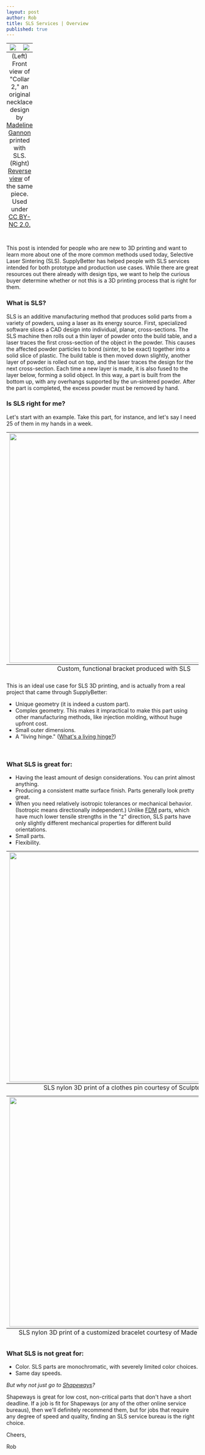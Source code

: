 ```yaml
--- 
layout: post
author: Rob
title: SLS Services | Overview
published: true
---
```


<table class="image" style="margin: auto;">
  <caption align="bottom">(Left) Front view of "Collar 2," an original necklace design by <a href="https://www.flickr.com/photos/53730604@N06/12076178515/in/photolist-jp8z9p-eWvTQf-26pkpw-dwzeKj-2jfZaw-jpaBN7-dwzg5G-4qrWTc-aRzfAD-ejcnvR-boThZW-9HZMiW-7fCpB3-d6quSy-bfJA1a-2mv2ij-dwtJDk-bA3QmZ-3HUyDd-j7TLHm-j7TRPy-ccBX83-j7PxuV-3KtQcJ-e6jUQ7-4qhNAY-8CZN4b-hVZX2M-eJQCXi-d6qrLN-d6qs79-d6qzNS-d6qAWy-d6qdF7-d6qrm7-eajiyj-n2oDE-P5iYB-7PTr8M-4JyRQA-3Hf6M3-5iZpB4-nfR49F-6mFeJw-4y8FLP-anKaYf-o1Tmry-cGWnBL-irD87Q-n2huR6" target="_blank">Madeline Gannon</a> printed with SLS. (Right) <a href="https://www.flickr.com/photos/53730604@N06/12076178275/in/photolist-jp8z5g-3HaURx-jp8z9p-eWvTQf-26pkpw-dwzeKj-2jfZaw-jpaBN7-dwzg5G-4qrWTc-aRzfAD-ejcnvR-boThZW-9HZMiW-7fCpB3-d6quSy-bfJA1a-2mv2ij-dwtJDk-bA3QmZ-3HUyDd-j7TLHm-j7TRPy-ccBX83-j7PxuV-3KtQcJ-e6jUQ7-4qhNAY-8CZN4b-hVZX2M-eJQCXi-d6qrLN-d6qs79-d6qzNS-d6qAWy-d6qdF7-d6qrm7-eajiyj-n2oDE-P5iYB-7PTr8M-4JyRQA-3Hf6M3-5iZpB4-nfR49F-6mFeJw-4y8FLP-anKaYf-o1Tmry-cGWnBL" target="_blank">Reverse view</a> of the same piece. Used under <a href="https://creativecommons.org/licenses/by-nc/2.0/legalcode" target="_blank">CC BY-NC 2.0.</a></caption>
<tr>
<td width="50%" align="center">
  <a href="https://s3.amazonaws.com/supplybetter_images/Blog+Images/sls_cover.jpg"><img src="https://s3.amazonaws.com/supplybetter_images/Blog+Images/sls_cover.jpg"></a>
</td>
<td width="50%" align="center">
  <a href="https://s3.amazonaws.com/supplybetter_images/Blog+Images/sls_cover_back.jpg"><img src="https://s3.amazonaws.com/supplybetter_images/Blog+Images/sls_cover_back.jpg"></a>
</td>
</tr>
</table>


<br>
<p>This post is intended for people who are new to 3D printing and want to learn more about one of the more common methods used today, Selective Laser Sintering (SLS). SupplyBetter has helped people with SLS services intended for both prototype and production use cases. While there are great resources out there already with design tips, we want to help the curious buyer determine whether or not this is a 3D printing process that is right for them.</p>

<h3>What is SLS?</h3>
<p>SLS is an additive manufacturing method that produces solid parts from a variety of powders, using a laser as its energy source. First, specialized software slices a CAD design into individual, planar, cross-sections. The SLS machine then rolls out a thin layer of powder onto the build table, and a laser traces the first cross-section of the object in the powder. This causes the affected powder particles to bond (sinter, to be exact) together into a solid slice of plastic. The build table is then moved down slightly, another layer of powder is rolled out on top, and the laser traces the design for the next cross-section. Each time a new layer is made, it is also fused to the layer below, forming a solid object. In this way, a part is built from the bottom up, with any overhangs supported by the un-sintered powder. After the part is completed, the excess powder must be removed by hand.</p>

<h3>Is SLS right for me?</h3>
<p>Let's start with an example. Take this part, for instance, and let's say I need 25 of them in my hands in a week.</p>
<table class="image" style="margin: auto;">
<caption align="bottom">Custom, functional bracket produced with SLS</caption>
<tr><td>
<a href="https://s3.amazonaws.com/supplybetter_images/Blog+Images/sls_services_3.jpg"><img src="https://s3.amazonaws.com/supplybetter_images/Blog+Images/sls_services_3.jpg" width="600"></a>
</td></tr>
</table>
<p>This is an ideal use case for SLS 3D printing, and is actually from a real project that came through SupplyBetter: 
<ul>
<li>Unique geometry (it is indeed a custom part).</li>
<li>Complex geometry. This makes it impractical to make this part using other manufacturing methods, like injection molding, without huge upfront cost.</li>
<li>Small outer dimensions.</li>
<li>A "living hinge." (<a href="http://en.wikipedia.org/wiki/Living_hinge" target="_blank">What's a living hinge?</a>)</li>
</ul>
</p>
<br>

<h3>What SLS is great for:</h3>
<ul>
<li>Having the least amount of design considerations. You can print almost anything.</li>
<li>Producing a consistent matte surface finish. Parts generally look pretty great.</li>
<li>When you need relatively isotropic tolerances or mechanical behavior. (Isotropic means directionally independent.) Unlike <a href="https://www.supplybetter.com/blog/what-to-expect-with-fdm.thml" target="_blank">FDM</a> parts, which have much lower tensile strengths in the "z" direction, SLS parts have only slightly different mechanical properties for different build orientations.</li>
<li>Small parts.</li>
<li>Flexibility.</li>
</ul>
  
<table class="image" style="margin: auto;">
<caption align="bottom">SLS nylon 3D print of a clothes pin courtesy of Sculpteo</caption>
<tr><td>
<a href="https://s3.amazonaws.com/supplybetter_images/Blog+Images/sls_services_1.jpg" target="_blank"><img src="https://s3.amazonaws.com/supplybetter_images/Blog+Images/sls_services_1.jpg" width="600"></a>
</td></tr>
</table>
<table class="image" style="margin: auto;">
<caption align="bottom">SLS nylon 3D print of a customized bracelet courtesy of Made With Code</caption>
<tr><td>
<a href="https://s3.amazonaws.com/supplybetter_images/Blog+Images/sls_services_2.jpg"><img src="https://s3.amazonaws.com/supplybetter_images/Blog+Images/sls_services_2.jpg" width="600"></a>
</td></tr> 
</table>

<h3>What SLS is not great for:</h3>
<ul> 
<li>Color. SLS parts are monochromatic, with severely limited color choices.</li>
<li>Same day speeds.</li>
</ul>
  
<p><i>But why not just go to <a href="https://www.supplybetter.com/blog/shapeways-vs-supplybetter.html" target="_blank">Shapeways</a>?</i><p>
<p>Shapeways is great for low cost, non-critical parts that don't have a short deadline. If a job is fit for Shapeways (or any of the other online service bureaus), then we'll definitely recommend them, but for jobs that require any degree of speed and quality, finding an SLS service bureau is the right choice.</p>

<p>Cheers,</p>
<p>Rob</p>
